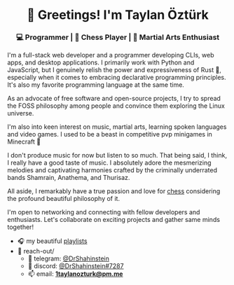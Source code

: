 <h1 align="center">👋 Greetings! I'm Taylan Öztürk</h1>
<h3 align="center">💻 Programmer | 🧠 Chess Player | 👊 Martial Arts Enthusiast</h3>

I'm a full-stack web developer and a programmer developing CLIs, web apps, and desktop applications. I primarily work with Python and JavaScript, but I genuinely relish the power and expressiveness of Rust 🦀, especially when it comes to embracing declarative programming principles. It's also my favorite programming language at the same time. 

As an advocate of free software and open-source projects, I try to spread the FOSS philosophy among people and convince them exploring the Linux universe. 

I'm also into keen interest on music, martial arts, learning spoken languages and video games. I used to be a beast in competitive pvp minigames in Minecraft 🏹

I don't produce music for now but listen to so much. That being said, I think, I really have a good taste of music. I absolutely adore the mesmerizing melodies and captivating harmonies crafted by the criminally underrated bands Shamrain, Anathema, and Thurisaz.

All aside, I remarkably have a true passion and love for [chess](https://lichess.org/@/DrShahinstein) considering the profound beautiful philosophy of it.

I'm open to networking and connecting with fellow developers and enthusiasts. Let's collaborate on exciting projects and gather same minds together!

- 🎧 my beautiful [playlists](https://www.youtube.com/@DrShahinstein/playlists)
- 📁 reach-out/ 
  - 🔗 telegram: [@DrShahinstein](https://t.me/DrShahinstein)
  - 🔗 discord: [@DrShahinstein#7287](https://discord.com/users/738517460378189926)
  - 📫 email: **1taylanozturk@pm.me**
